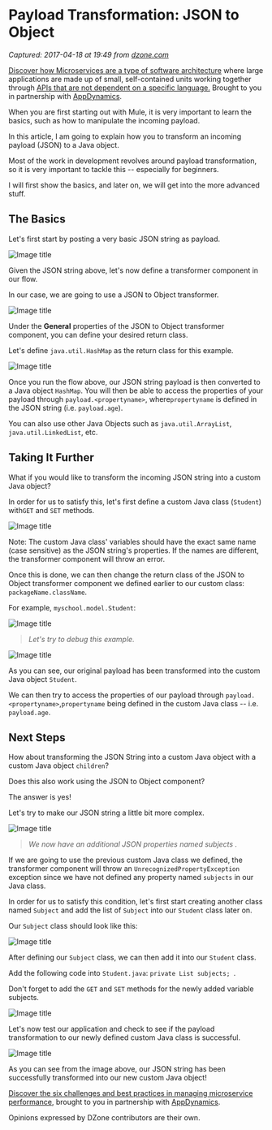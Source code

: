 # Payload Transformation: JSON to Object

_Captured: 2017-04-18 at 19:49 from [dzone.com](https://dzone.com/articles/payload-transformation-json-to-object?edition=293881&utm_source=Daily%20Digest&utm_medium=email&utm_campaign=dd%202017-04-18)_

[Discover how Microservices are a type of software architecture](https://dzone.com/go?i=201129&u=https%3A%2F%2Fwww.appdynamics.com%2Flp%2Febook-how-to-build-scale-with-microservices%2F%3Futm_source%3Dsponsorship%26utm_medium%3Ddzone%26utm_campaign%3Djava%252520zone%26utm_content%3Debook-how-to-build-scale-with-microservices%26utm_term%3Ddzone-content-syn%26utm_budget%3Ddigital) where large applications are made up of small, self-contained units working together through [APIs that are not dependent on a specific language.](https://dzone.com/go?i=201129&u=https%3A%2F%2Fwww.appdynamics.com%2Flp%2Febook-how-to-build-scale-with-microservices%2F%3Futm_source%3Dsponsorship%26utm_medium%3Ddzone%26utm_campaign%3Djava%252520zone%26utm_content%3Debook-how-to-build-scale-with-microservices%26utm_term%3Ddzone-content-syn%26utm_budget%3Ddigital) Brought to you in partnership with [AppDynamics](https://dzone.com/go?i=201129&u=https%3A%2F%2Fwww.appdynamics.com%2Flp%2Febook-how-to-build-scale-with-microservices%2F%3Futm_source%3Dsponsorship%26utm_medium%3Ddzone%26utm_campaign%3Djava%252520zone%26utm_content%3Debook-how-to-build-scale-with-microservices%26utm_term%3Ddzone-content-syn%26utm_budget%3Ddigital).

When you are first starting out with Mule, it is very important to learn the basics, such as how to manipulate the incoming payload.

In this article, I am going to explain how you to transform an incoming payload (JSON) to a Java object.

Most of the work in development revolves around payload transformation, so it is very important to tackle this -- especially for beginners.

I will first show the basics, and later on, we will get into the more advanced stuff.

## **The Basics**

Let's first start by posting a very basic JSON string as payload.

![Image title](https://dzone.com/storage/temp/4942207-screen-shot-2017-04-12-at-42302-pm.png)

Given the JSON string above, let's now define a transformer component in our flow.

In our case, we are going to use a JSON to Object transformer.

![Image title](https://dzone.com/storage/temp/4942234-screen-shot-2017-04-12-at-43140-pm.png)

Under the **General** properties of the JSON to Object transformer component, you can define your desired return class.

Let's define `java.util.HashMap` as the return class for this example.

![Image title](https://dzone.com/storage/temp/4942251-screen-shot-2017-04-12-at-43927-pm.png)

Once you run the flow above, our JSON string payload is then converted to a Java object `HashMap`. You will then be able to access the properties of your payload through `payload.<propertyname>`, where`propertyname` is defined in the JSON string (i.e. `payload.age`).

You can also use other Java Objects such as `java.util.ArrayList`, `java.util.LinkedList`, etc.

## **Taking It Further**

What if you would like to transform the incoming JSON string into a custom Java object?

In order for us to satisfy this, let's first define a custom Java class (`Student`) with`GET` and `SET` methods.

![Image title](https://dzone.com/storage/temp/4942452-screen-shot-2017-04-12-at-50804-pm.png)

Note: The custom Java class' variables should have the exact same name (case sensitive) as the JSON string's properties. If the names are different, the transformer component will throw an error.

Once this is done, we can then change the return class of the JSON to Object transformer component we defined earlier to our custom class: `packageName.className`.

For example, `myschool.model.Student`:

![Image title](https://dzone.com/storage/temp/4942548-screen-shot-2017-04-12-at-51737-pm.png)

> _Let's try to debug this example._

![Image title](https://dzone.com/storage/temp/4942588-screen-shot-2017-04-12-at-52040-pm.png)

As you can see, our original payload has been transformed into the custom Java object `Student`.

We can then try to access the properties of our payload through `payload.<propertyname>`,`propertyname` being defined in the custom Java class -- i.e. `payload.age`.

## **Next Steps**

How about transforming the JSON String into a custom Java object with a custom Java object `children`?

Does this also work using the JSON to Object component?

The answer is yes!

Let's try to make our JSON string a little bit more complex.

![Image title](https://dzone.com/storage/temp/4942658-screen-shot-2017-04-12-at-53108-pm.png)

> _We now have an additional JSON properties named subjects ._

If we are going to use the previous custom Java class we defined, the transformer component will throw an `UnrecognizedPropertyException` exception since we have not defined any property named `subjects` in our Java class.

In order for us to satisfy this condition, let's first start creating another class named `Subject` and add the list of `Subject` into our `Student` class later on.

Our `Subject` class should look like this:

![Image title](https://dzone.com/storage/temp/4942700-screen-shot-2017-04-12-at-53838-pm.png)

After defining our `Subject` class, we can then add it into our `Student` class.

Add the following code into `Student.java`: `private List subjects; `.

Don't forget to add the `GET` and `SET` methods for the newly added variable subjects.

![Image title](https://dzone.com/storage/temp/4942721-screen-shot-2017-04-12-at-54236-pm.png)

Let's now test our application and check to see if the payload transformation to our newly defined custom Java class is successful.

![Image title](https://dzone.com/storage/temp/4942769-screen-shot-2017-04-12-at-55129-pm.png)

As you can see from the image above, our JSON string has been successfully transformed into our new custom Java object!

[Discover the six challenges and best practices in managing microservice performance](https://dzone.com/go?i=201130&u=https%3A%2F%2Fwww.appdynamics.com%2Flp%2Ftop-6-performance-challenges-in-managing-microservices%2F%3Futm_source%3Dsponsorship%26utm_medium%3Ddzone%26utm_campaign%3Djava%252520zone%26utm_content%3Dtop-6-performance-challenges-in-managing-microservices%26utm_term%3Ddzone-content-syn%26utm_budget%3Ddigital), brought to you in partnership with [AppDynamics](https://dzone.com/go?i=201130&u=https%3A%2F%2Fwww.appdynamics.com%2Flp%2Ftop-6-performance-challenges-in-managing-microservices%2F%3Futm_source%3Dsponsorship%26utm_medium%3Ddzone%26utm_campaign%3Djava%252520zone%26utm_content%3Dtop-6-performance-challenges-in-managing-microservices%26utm_term%3Ddzone-content-syn%26utm_budget%3Ddigital).

Opinions expressed by DZone contributors are their own.
